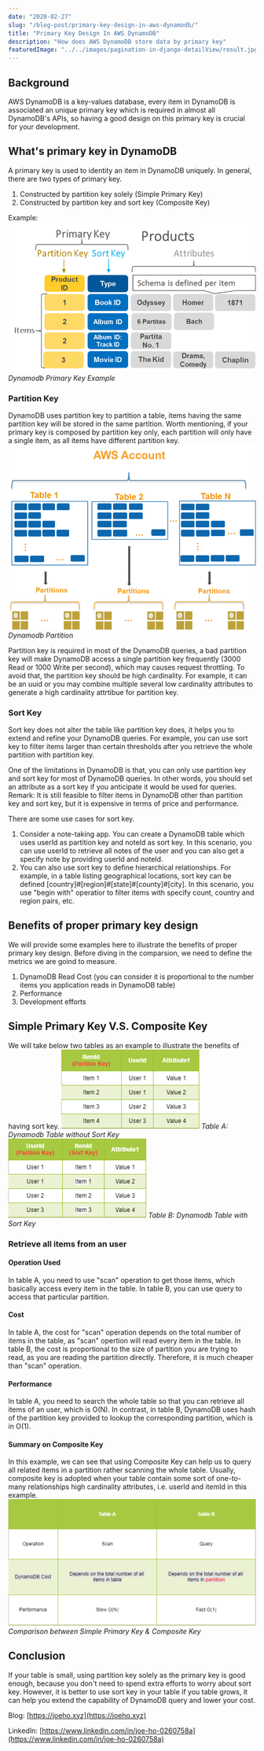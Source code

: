 ```yaml
---
date: "2020-02-27"
slug: "/blog-post/primary-key-design-in-aws-dynamodb/"
title: "Primary Key Design In AWS DynamoDB"
description: "How does AWS DynamoDB store data by primary key"
featuredImage: "../../images/pagination-in-django-detailView/result.jpg"
---
```

## Background
AWS DynamoDB is a key-values database, every item in DynamoDB is associated an unique primary key which is required in almost all DynamoDB's APIs, so having a good design on this primary key is crucial for your development.

## What's primary key in DynamoDB
A primary key is used to identity an item in DynamoDB uniquely. In general, there are two types of primary key.
1. Constructed by partition key solely (Simple Primary Key)
2. Constructed by partition key and sort key (Composite Key)

Example:
![Dynamodb Primary Key Example](../../images/primary-key-design-in-aws-dynamodb/dynamodb-primary-key.png)
*Dynamodb Primary Key Example*

### Partition Key
DynamoDB uses partition key to partition a table, items having the same partition key will be stored in the same partition. 
Worth mentioning, if your primary key is composed by partition key only, each partition will only have a single item, as all items have different partition key.
![Dynamodb Partition](../../images/primary-key-design-in-aws-dynamodb/dynamodb-partition.png)
*Dynamodb Partition*

Partition key is required in most of the DynamoDB queries, a bad partition key will make DynamoDB access a single partition key frequently (3000 Read or 1000 Write per second), which may causes request throttling.
To avoid that, the partition key should be high cardinality. For example, it can be an uuid or you may combine multiple several low cardinality attributes to generate a high cardinality attrtibue for partition key.

### Sort Key
Sort key does not alter the table like partition key does, it helps you to extend and refine your DynamoDB queries.
For example, you can use sort key to filter items larger than certain thresholds after you retrieve the whole partition with partition key.

One of the limitations in DynamoDB is that, you can only use partition key and sort key for most of DynamoDB queries. In other words, you should set an attribute as a sort key if you anticipate it would be used for queries.
Remark: It is still feasible to filter items in DynamoDB other than partition key and sort key, but it is expensive in terms of price and performance.

There are some use cases for sort key.
1. Consider a note-taking app. You can create a DynamoDB table which uses userId as partition key and noteId as sort key. In this scenario, you can use userId to retrieve all notes of the user and you can also get a specify note by providing userId and noteId.
2. You can also use sort key to define hierarchical relationships. For example, in a table listing geographical locations, sort key can be defined [country]#[region]#[state]#[county]#[city]. In this scenario, you use "begin with" operatior to filter items with specify count, country and region pairs, etc.

## Benefits of proper primary key design
We will provide some examples here to illustrate the benefits of proper primary key design.
Before diving in the comparsion, we need to define the metrics we are goind to measure.
1. DynamoDB Read Cost (you can consider it is proportional to the number items you application reads in DynamoDB table)
2. Performance
3. Development efforts

## Simple Primary Key V.S. Composite Key
We will take below two tables as an example to illustrate the benefits of having sort key.
![Table A: Dynamodb Table without Sort Key](../../images/primary-key-design-in-aws-dynamodb/table-without-sort-key.png)
*Table A: Dynamodb Table without Sort Key*
![Table B: Dynamodb Table with Sort Key](../../images/primary-key-design-in-aws-dynamodb/table-with-sort-key.png)
*Table B: Dynamodb Table with Sort Key*

### Retrieve all items from an user
#### Operation Used
In table A, you need to use "scan" operation to get those items, which basically access every item in the table. In table B, you can use query to access that particular partition.

#### Cost
In table A, the cost for "scan" operation depends on the total number of items in the table, as "scan" opertion will read every item in the table.
In table B, the cost is proportional to the size of partition you are trying to read, as you are reading the partition directly. Therefore, it is much cheaper than "scan" operation.

#### Performance
In table A, you need to search the whole table so that you can retrieve all items of an user, which is O(N).
In contrast, in table B, DynamoDB uses hash of the partition key provided to lookup the corresponding partition, which is in O(1).

#### Summary on Composite Key
In this example, we can see that using Composite Key can help us to query all related items in a partition rather scanning the whole table. 
Usually, composite key is adopted when your table contain some sort of one-to-many relationships high cardinality attributes, i.e. userId and itemId in this example.
![Comparison between Simple Primary Key & Composite Key](../../images/primary-key-design-in-aws-dynamodb/simple-primary-key-v.s.-composite-key.png)
*Comparison between Simple Primary Key & Composite Key*


## Conclusion
If your table is small, using partition key solely as the primary key is good enough, because you don't need to spend extra efforts to worry about sort key.
However, it is better to use sort key in your table if you table grows, it can help you extend the capability of DynamoDB query and lower your cost.

Blog: [https://joeho.xyz](https://joeho.xyz)

LinkedIn: [https://www.linkedin.com/in/joe-ho-0260758a](https://www.linkedin.com/in/joe-ho-0260758a)